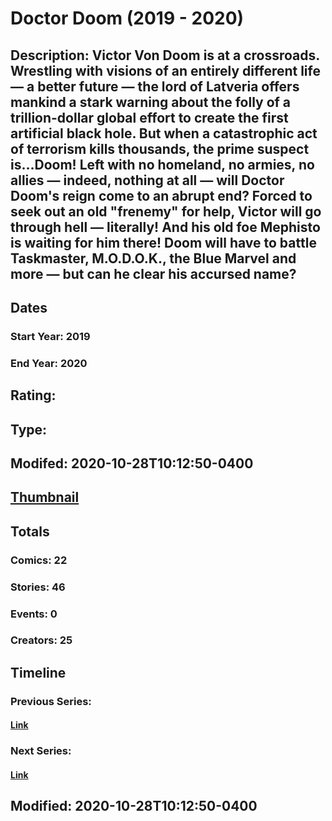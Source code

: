 # Doctor Doom (2019 - 2020)
## Description: Victor Von Doom is at a crossroads. Wrestling with visions of an entirely different life — a better future — the lord of Latveria offers mankind a stark warning about the folly of a trillion-dollar global effort to create the first artificial black hole. But when a catastrophic act of terrorism kills thousands, the prime suspect is…Doom! Left with no homeland, no armies, no allies — indeed, nothing at all — will Doctor Doom's reign come to an abrupt end? Forced to seek out an old "frenemy" for help, Victor will go through hell — literally! And his old foe Mephisto is waiting for him there! Doom will have to battle Taskmaster, M.O.D.O.K., the Blue Marvel and more — but can he clear his accursed name? 
## Dates
### Start Year: 2019
### End Year: 2020
## Rating: 
## Type: 
## Modifed: 2020-10-28T10:12:50-0400
## [Thumbnail](http://i.annihil.us/u/prod/marvel/i/mg/9/40/5d9265032fcae.jpg)
## Totals
### Comics: 22
### Stories: 46
### Events: 0
### Creators: 25
## Timeline
### Previous Series: 
#### [Link]()
### Next Series: 
#### [Link]()
## Modified: 2020-10-28T10:12:50-0400